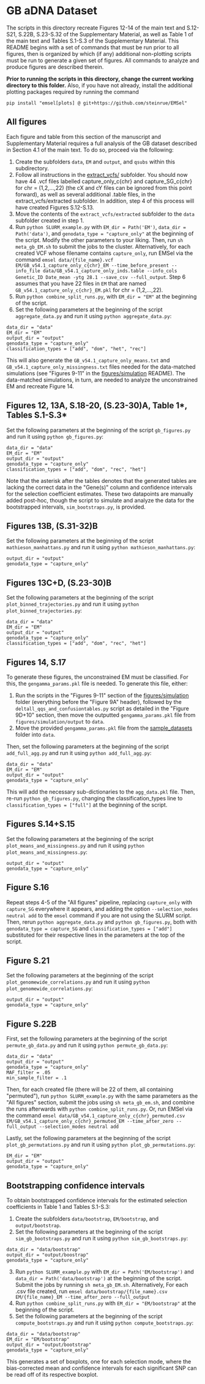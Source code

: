 # GB aDNA Dataset

The scripts in this directory recreate Figures 12-14 of the main text and S.12-S21, S.22B, S.23-S.32 of the Supplementary Material, as well as Table 1 of the main text and Tables S.1-S.3 of the Supplementary Material. This README begins with a set of commands that must be run prior to all figures, then  is organized by which (if any) additional non-plotting scripts must be run to generate a given set of figures. All commands to analyze and produce figures are described therein.

**Prior to running the scripts in this directory, change the current working directory to this folder.** Also, if you have not already, install the additional plotting packages required by running the command
```
pip install "emsel[plots] @ git+https://github.com/steinrue/EMSel"
```

## All figures

Each figure and table from this section of the manuscript and Supplementary Material requires a full analysis of the GB dataset described in Section 4.1 of the main text. To do so, proceed via the following:

1. Create the subfolders `data`, `EM` and `output`, and `qsubs` within this subdirectory.
2. Follow all instructions in the [extract_vcfs/](extract_vcfs/) subfolder. You should now have 44 .vcf files labelled capture_only_c{chr} and capture_SG_c{chr} for chr = (1,2,...,22) (the cX and cY files can be ignored from this point forward), as well as several additional .table files, in the extract_vcfs/extracted subfolder. In addition, step 4 of this process will have created Figures S.12-S.13.
3. Move the contents of the `extract_vcfs/extracted` subfolder to the `data` subfolder created in step 1.
4. Run `python SLURM_example.py` with `EM_dir = Path('EM')`, `data_dir = Path('data')`, and `genodata_type = "capture_only"` at the beginning of the script. Modify the other parameters to your liking. Then, run `sh meta_gb_EM.sh` to submit the jobs to the cluster. Alternatively, for each created VCF whose filename contains `capture_only`, run EMSel via the command `emsel data/{file_name}.vcf EM/GB_v54.1_capture_only_c{chr}_EM --time_before_present --info_file data/GB_v54.1_capture_only_inds.table --info_cols Genetic_ID Date_mean -ytg 28.1 --save_csv --full_output`. Step 6 assumes that you have 22 files in `EM` that are named `GB_v54.1_capture_only_c{chr}_EM.pkl` for chr = (1,2,...,22).
5. Run `python combine_split_runs.py`, with `EM_dir = "EM"` at the beginning of the script. 
6. Set the following parameters at the beginning of the script `aggregate_data.py` and run it using `python aggregate_data.py`:
```
data_dir = "data"
EM_dir = "EM"
output_dir = "output"
genodata_type = "capture_only"
classification_types = ["add", "dom", "het", "rec"]
```
This will also generate the `GB_v54.1_capture_only_means.txt` and `GB_v54.1_capture_only_missingness.txt` files needed for the data-matched simulations (see "Figures 9-11" in the [figures/simulation](../simulation) README). The data-matched simulations, in turn, are needed to analyze the unconstrained EM and recreate Figure 14.

## Figures 12, 13A, S.18-20, (S.23-30)A, Table 1*, Tables S.1-S.3*

Set the following parameters at the beginning of the script `gb_figures.py` and run it using `python gb_figures.py`:
```
data_dir = "data"
EM_dir = "EM"
output_dir = "output"
genodata_type = "capture_only"
classification_types = ["add", "dom", "rec", "het"]
```

Note that the asterisk after the tables denotes that the generated tables are lacking the correct data in the "Gene(s)" column and confidence intervals for the selection coefficient estimates. These two datapoints are manually added post-hoc, though the script to simulate and analyze the data for the bootstrapped intervals, `sim_bootstraps.py`, is provided.

## Figures 13B, (S.31-32)B

Set the following parameters at the beginning of the script `mathieson_manhattans.py` and run it using `python mathieson_manhattans.py`:
```
output_dir = "output"
genodata_type = "capture_only"
```

## Figures 13C+D, (S.23-30)B

Set the following parameters at the beginning of the script `plot_binned_trajectories.py` and run it using `python plot_binned_trajectories.py`:
```
data_dir = "data"
EM_dir = "EM"
output_dir = "output"
genodata_type = "capture_only"
classification_types = ["add", "dom", "rec", "het"]
```

## Figures 14, S.17

To generate these figures, the unconstrained EM must be classified. For this, the `gengamma_params.pkl` file is needed. To generate this file, either:
1. Run the scripts in the "Figures 9-11" section of the [figures/simulation](../simulation) folder (everything before the "Figure 9A" header), followed by the `deltall_qqs_and_confusiontables.py` script as detailed in the "Figure 9D+10" section, then move the outputted `gengamma_params.pkl` file from `figures/simulation/output` to `data`.
2. Move the provided `gengamma_params.pkl` file from the [sample_datasets](../../sample_datasets) folder into `data`.

Then, set the following parameters at the beginning of the script `add_full_agg.py` and run it using `python add_full_agg.py`:
```
data_dir = "data"
EM_dir = "EM"
output_dir = "output"
genodata_type = "capture_only"
```

This will add the necessary sub-dictionaries to the `agg_data.pkl` file. Then, re-run `python gb_figures.py`, changing the classification_types line to `classification_types = ["full"]` at the beginning of the script.

## Figures S.14+S.15

Set the following parameters at the beginning of the script `plot_means_and_missingness.py` and run it using `python plot_means_and_missingness.py`:
```
output_dir = "output"
genodata_type = "capture_only"
```

## Figure S.16

Repeat steps 4-5 of the "All figures" pipeline, replacing `capture_only` with `capture_SG` everywhere it appears, and adding the option `--selection_modes neutral add` to the `emsel` command if you are not using the SLURM script. Then, rerun `python aggregate_data.py` and `python gb_figures.py`, both with `genodata_type = capture_SG` and `classification_types = ["add"]` substituted for their respective lines in the parameters at the top of the script.

## Figure S.21

Set the following parameters at the beginning of the script `plot_genomewide_correlations.py` and run it using `python plot_genomewide_correlations.py`:
```
output_dir = "output"
genodata_type = "capture_only"
```

## Figure S.22B

First, set the following parameters at the beginning of the script `permute_gb_data.py` and run it using `python permute_gb_data.py`:
```
data_dir = "data"
output_dir = "output"
genodata_type = "capture_only"
MAF_filter = .05
min_sample_filter = .1
```

Then, for each created file (there will be 22 of them, all containing "permuted"), run `python SLURM_example.py` with the same parameters as the "All figures" section, submit the jobs using `sh meta_gb_em.sh`, and combine the runs afterwards with `python combine_split_runs.py`. Or, run EMSel via the command `emsel data/GB_v54.1_capture_only_c{chr}_permuted.csv EM/GB_v54.1_capture_only_c{chr}_permuted_EM --time_after_zero --full_output --selection_modes neutral add`

Lastly, set the following parameters at the beginning of the script `plot_gb_permutations.py` and run it using `python plot_gb_permutations.py`:
```
EM_dir = "EM"
output_dir = "output"
genodata_type = "capture_only"
```

## Bootstrapping confidence intervals

To obtain bootstrapped confidence intervals for the estimated selection coefficients in Table 1 and Tables S.1-S.3:
1. Create the subfolders `data/bootstrap`, `EM/bootstrap`, and `output/bootstrap`.
2. Set the following parameters at the beginning of the script `sim_gb_bootstraps.py` and run it using `python sim_gb_bootstraps.py`:
```
data_dir = "data/bootstrap"
output_dir = "output/boostrap"
genodata_type = "capture_only"
```
3. Run `python SLURM_example.py` with `EM_dir = Path('EM/bootstrap')` and `data_dir = Path('data/bootstrap')` at the beginning of the script. Submit the jobs by running `sh meta_gb_EM.sh`. Alternatively, For each .csv file created, run `emsel data/bootstrap/{file_name}.csv EM/{file_name}_EM --time_after_zero --full_output`
4. Run `python combine_split_runs.py` with `EM_dir = "EM/bootstrap"` at the beginning of the script.
5. Set the following parameters at the beginning of the script `compute_bootstraps.py` and run it using `python compute_bootstraps.py`:
  ```
data_dir = "data/bootstrap"
EM_dir = "EM/bootstrap"
output_dir = "output/bootstrap"
genodata_type = "capture_only"
``` 
This generates a set of boxplots, one for each selection mode, where the bias-corrected mean and confidence intervals for each significant SNP can be read off of its respective boxplot.
